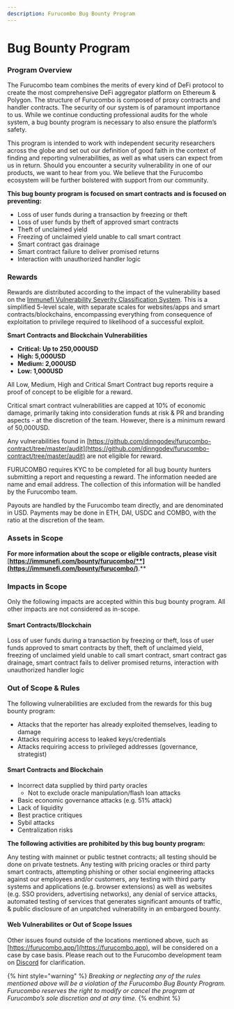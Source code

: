 ```yaml
---
description: Furucombo Bug Bounty Program
---
```


# Bug Bounty Program

### **Program Overview**

The Furucombo team combines the merits of every kind of DeFi protocol to create the most comprehensive DeFi aggregator platform on Ethereum & Polygon. The structure of Furucombo is composed of proxy contracts and handler contracts. The security of our system is of paramount importance to us. While we continue conducting professional audits for the whole system, a bug bounty program is necessary to also ensure the platform’s safety.

This program is intended to work with independent security researchers across the globe and set out our definition of good faith in the context of finding and reporting vulnerabilities, as well as what users can expect from us in return. Should you encounter a security vulnerability in one of our products, we want to hear from you. We believe that the Furucombo ecosystem will be further bolstered with support from our community.

**This bug bounty program is focused on smart contracts and is focused on preventing:**

* Loss of user funds during a transaction by freezing or theft&#x20;
* Loss of user funds by theft of approved smart contracts&#x20;
* Theft of unclaimed yield
* Freezing of unclaimed yield unable to call smart contract&#x20;
* Smart contract gas drainage
* Smart contract failure to deliver promised returns&#x20;
* Interaction with unauthorized handler logic

### **Rewards**

Rewards are distributed according to the impact of the vulnerability based on the [Immunefi Vulnerability Severity Classification System](https://immunefi.com/severity-updated/). This is a simplified 5-level scale, with separate scales for websites/apps and smart contracts/blockchains, encompassing everything from consequence of exploitation to privilege required to likelihood of a successful exploit.

**Smart Contracts and Blockchain Vulnerabilities**&#x20;

* **Critical: Up to 250,000USD**
* **High: 5,000USD**&#x20;
* **Medium: 2,000USD**&#x20;
* **Low: 1,000USD**

All Low, Medium, High and Critical Smart Contract bug reports require a proof of concept to be eligible for a reward.

Critical smart contract vulnerabilities are capped at 10% of economic damage, primarily taking into consideration funds at risk & PR and branding aspects - at the discretion of the team. However, there is a minimum reward of 50,000USD.

Any vulnerabilities found in [https://github.com/dinngodev/furucombo-contract/tree/master/audit](https://github.com/dinngodev/furucombo-contract/tree/master/audit) are not eligible for reward.

FURUCOMBO requires KYC to be completed for all bug bounty hunters submitting a report and requesting a reward. The information needed are name and email address. The collection of this information will be handled by the Furucombo team.

Payouts are handled by the Furucombo team directly, and are denominated in USD. Payments may be done in ETH, DAI, USDC and COMBO, with the ratio at the discretion of the team.

### **Assets in Scope**

**For more information about the scope or eligible contracts, please visit** [**https://immunefi.com/bounty/furucombo/**](https://immunefi.com/bounty/furucombo/)**.**

### Impacts in Scope

Only the following impacts are accepted within this bug bounty program. All other impacts are not considered as in-scope.

#### Smart Contracts/Blockchain

Loss of user funds during a transaction by freezing or theft, loss of user funds approved to smart contracts by theft, theft of unclaimed yield, freezing of unclaimed yield unable to call smart contract, smart contract gas drainage, smart contract fails to deliver promised returns, interaction with unauthorized handler logic

### Out of Scope & Rules

The following vulnerabilities are excluded from the rewards for this bug bounty program:

* Attacks that the reporter has already exploited themselves, leading to damage&#x20;
* Attacks requiring access to leaked keys/credentials&#x20;
* Attacks requiring access to privileged addresses (governance, strategist)&#x20;

#### Smart Contracts and Blockchain&#x20;

* Incorrect data supplied by third party oracles&#x20;
  * Not to exclude oracle manipulation/flash loan attacks&#x20;
* Basic economic governance attacks (e.g. 51% attack)&#x20;
* Lack of liquidity&#x20;
* Best practice critiques&#x20;
* Sybil attacks&#x20;
* Centralization risks

**The following activities are prohibited by this bug bounty program:**

Any testing with mainnet or public testnet contracts; all testing should be done on private testnets. Any testing with pricing oracles or third party smart contracts, attempting phishing or other social engineering attacks against our employees and/or customers, any testing with third party systems and applications (e.g. browser extensions) as well as websites (e.g. SSO providers, advertising networks), any denial of service attacks, automated testing of services that generates significant amounts of traffic, & public disclosure of an unpatched vulnerability in an embargoed bounty.

#### Web Vulnerabilites or Out of Scope Issues

Other issues found outside of the locations mentioned above, such as [https://furucombo.app/](https://furucombo.app), will be considered on a case by case basis. Please reach out to the Furucombo development team on [Discord](https://discord.furucombo.app) for clarification.

{% hint style="warning" %}
_Breaking or neglecting any of the rules mentioned above will be a violation of the Furucombo Bug Bounty Program. Furucombo reserves the right to modify or cancel the program at Furucombo’s sole discretion and at any time._
{% endhint %}
